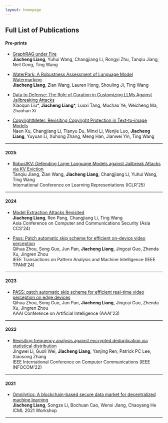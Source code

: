 ```yaml
---
layout: homepage
---
```


<!-- <h2 id="full-publications" style="margin: 2px 0px 15px;">Full List of Publications</h2> -->
## Full List of Publications

#### Pre-prints

* [GraphRAG under Fire](https://arxiv.org/pdf/2501.14050)  
  **Jiacheng Liang**, Yuhui Wang, Changjiang Li, Rongyi Zhu, Tanqiu Jiang, Neil Gong, Ting Wang

* [WaterPark: A Robustness Assessment of Language Model Watermarking](https://arxiv.org/pdf/2411.13425)  
  **Jiacheng Liang**, Zian Wang, Lauren Hong, Shouling Ji, Ting Wang

* [Data to Defense: The Role of Curation in Customizing LLMs Against Jailbreaking Attacks](https://arxiv.org/pdf/2410.02220)  
  Xiaoqun Liu*, **Jiacheng Liang***, Luoxi Tang, Muchao Ye, Weicheng Ma, Zhaohan Xi

* [CopyrightMeter: Revisiting Copyright Protection in Text-to-image Models](https://arxiv.org/pdf/2411.13144)  
  Naen Xu, Changjiang Li, Tianyu Du, Minxi Li, Wenjie Luo, **Jiacheng Liang**, Yuyuan Li, Xuhong Zhang, Meng Han, Jianwei Yin, Ting Wang

<hr>

#### 2025 

* [RobustKV: Defending Large Language Models against Jailbreak Attacks via KV Eviction](https://arxiv.org/pdf/2410.19937)  
  Tanqiu Jiang, Zian Wang, **Jiacheng Liang**, Changjiang Li, Yuhui Wang, Ting Wang  
  International Conference on Learning Representations (ICLR'25)


<hr>

#### 2024

* [Model Extraction Attacks Revisited](https://arxiv.org/pdf/2312.05386)  
  **Jiacheng Liang**, Ren Pang, Changjiang Li, Ting Wang  
  Asia Conference on Computer and Communications Security (Asia CCS'24)

* [Pass: Patch automatic skip scheme for efficient on-device video perception](https://ieeexplore.ieee.org/abstract/document/10381763)  
  Qihua Zhou, Song Guo, Jun Pan, **Jiacheng Liang**, Jingcai Guo, Zhenda Xu, Jingren Zhou  
  IEEE Transactions on Pattern Analysis and Machine Intelligence (IEEE TPAMI'24)

<hr>

#### 2023

* [PASS: patch automatic skip scheme for efficient real-time video perception on edge devices](https://ojs.aaai.org/index.php/AAAI/article/download/25491/25263)  
  Qihua Zhou, Song Guo, Jun Pan, **Jiacheng Liang**, Jingcai Guo, Zhenda Xu, Jingren Zhou  
  AAAI Conference on Artificial Intelligence (AAAI'23)

<hr>

#### 2022

* [Revisiting frequency analysis against encrypted deduplication via statistical distribution](http://adslab.cse.cuhk.edu.hk/pubs/infocom22freq.pdf)  
  Jingwei Li, Guoli Wei, **Jiacheng Liang**, Yanjing Ren, Patrick PC Lee, Xiaosong Zhang  
  IEEE International Conference on Computer Communications (IEEE INFOCOM'22)


<hr>


#### 2021

* [Omnilytics: A blockchain-based secure data market for decentralized machine learning](https://arxiv.org/pdf/2107.05252)  
  **Jiacheng Liang**, Songze Li, Bochuan Cao, Wensi Jiang, Chaoyang He  
  ICML 2021 Workshop

<hr>
